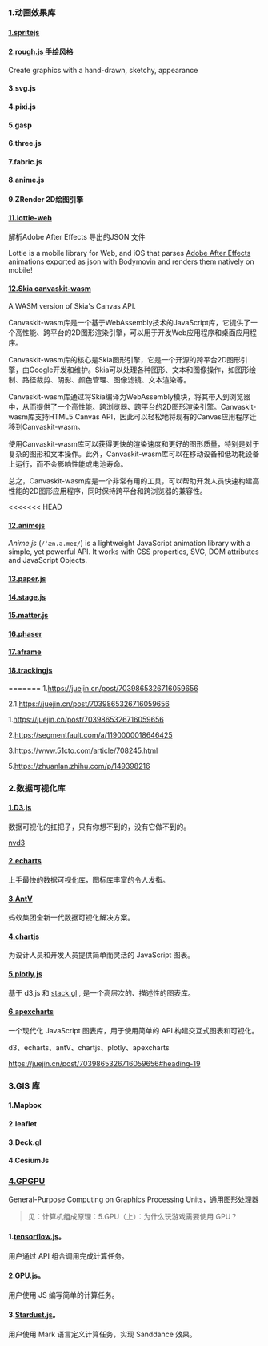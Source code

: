 ### 1.动画效果库

#### [1.spritejs](https://spritejs.com/#/)

#### [2.rough.js 手绘风格](https://github.com/rough-stuff/rough)

Create graphics with a hand-drawn, sketchy, appearance

#### 3.svg.js

#### 4.pixi.js

#### 5.gasp

#### 6.three.js

#### 7.fabric.js

#### 8.anime.js

#### 9.ZRender  2D绘图引擎

#### [11.lottie-web](https://www.npmjs.com/package/lottie-web)

解析Adobe After Effects 导出的JSON 文件

Lottie is a mobile library for Web, and iOS that parses [Adobe After Effects](http://www.adobe.com/products/aftereffects.html) animations exported as json with [Bodymovin](https://github.com/airbnb/lottie-web) and renders them natively on mobile!



#### [12.Skia canvaskit-wasm](https://www.npmjs.com/package/canvaskit-wasm)

A WASM version of Skia's Canvas API.

Canvaskit-wasm库是一个基于WebAssembly技术的JavaScript库，它提供了一个高性能、跨平台的2D图形渲染引擎，可以用于开发Web应用程序和桌面应用程序。

Canvaskit-wasm库的核心是Skia图形引擎，它是一个开源的跨平台2D图形引擎，由Google开发和维护。Skia可以处理各种图形、文本和图像操作，如图形绘制、路径裁剪、阴影、颜色管理、图像滤镜、文本渲染等。

Canvaskit-wasm库通过将Skia编译为WebAssembly模块，将其带入到浏览器中，从而提供了一个高性能、跨浏览器、跨平台的2D图形渲染引擎。Canvaskit-wasm库支持HTML5 Canvas API，因此可以轻松地将现有的Canvas应用程序迁移到Canvaskit-wasm。

使用Canvaskit-wasm库可以获得更快的渲染速度和更好的图形质量，特别是对于复杂的图形和文本操作。此外，Canvaskit-wasm库可以在移动设备和低功耗设备上运行，而不会影响性能或电池寿命。

总之，Canvaskit-wasm库是一个非常有用的工具，可以帮助开发人员快速构建高性能的2D图形应用程序，同时保持跨平台和跨浏览器的兼容性。



<<<<<<< HEAD
#### [12.animejs](https://animejs.com/)

*Anime.js* (`/ˈæn.ə.meɪ/`) is a lightweight JavaScript animation library with a simple, yet powerful API.
It works with CSS properties, SVG, DOM attributes and JavaScript Objects.



#### [13.paper.js](http://paperjs.org/)

#### [14.stage.js](https://piqnt.com/stage.js/)

#### [15.matter.js](https://brm.io/matter-js/)

#### [16.phaser](https://www.phaser-china.com/doc.html)

#### [17.aframe](https://aframe.io/)

#### [18.trackingjs](https://trackingjs.com/)
=======
1.https://juejin.cn/post/7039865326716059656

2.1.https://juejin.cn/post/7039865326716059656

1.https://juejin.cn/post/7039865326716059656

2.https://segmentfault.com/a/1190000018646425

3.https://www.51cto.com/article/708245.html

5.https://zhuanlan.zhihu.com/p/149398216

### 2.数据可视化库

#### [1.D3.js](https://d3js.org/)

数据可视化的扛把子，只有你想不到的，没有它做不到的。

[nvd3](https://github.com/novus/nvd3)

#### [2.echarts](https://echarts.apache.org/zh/index.html)

上手最快的数据可视化库，图标库丰富的令人发指。

#### [3.AntV](https://antv.vision/zh)

蚂蚁集团全新一代数据可视化解决方案。

#### [4.chartjs](https://www.chartjs.org/)

为设计人员和开发人员提供简单而灵活的 JavaScript 图表。

#### [5.plotly.js](https://github.com/plotly/plotly.js)

基于 d3.js 和 [stack.gl](http://stack.gl/) , 是一个高层次的、描述性的图表库。

#### [6.apexcharts](https://github.com/apexcharts/apexcharts.js)

一个现代化 JavaScript 图表库，用于使用简单的 API 构建交互式图表和可视化。

d3、echarts、antV、chartjs、plotly、apexcharts

https://juejin.cn/post/7039865326716059656#heading-19

### 3.GIS 库

#### 1.Mapbox

#### 2.leaflet

#### 3.Deck.gl

#### 4.CesiumJs

### [4.GPGPU](https://g.antv.antgroup.com/api/gpgpu/intro) 

General-Purpose Computing on Graphics Processing Units，通用图形处理器

> 见：计算机组成原理：5.GPU（上）：为什么玩游戏需要使用 GPU？

#### 1.[tensorflow.js](https://github.com/tensorflow/tfjs)。

用户通过 API 组合调用完成计算任务。

#### 2.[GPU.js](https://github.com/gpujs/gpu.js)。

用户使用 JS 编写简单的计算任务。

#### 3.[Stardust.js](https://stardustjs.github.io/)。

用户使用 Mark 语言定义计算任务，实现 Sanddance 效果。
